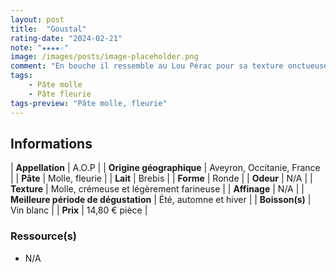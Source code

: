 ```yaml
---
layout: post
title:  "Goustal"
rating-date: "2024-02-21"
note: "★★★★☆"
image: /images/posts/image-placeholder.png
comment: "En bouche il ressemble au Lou Pérac pour sa texture onctueuse mais plus ferme que le Petit fiancé des Pyrénées, moins coulant. Il est  cependant plus parfumé que Lou Pérac ! Belle découverte."
tags:
    - Pâte molle
    - Pâte fleurie
tags-preview: "Pâte molle, fleurie"
---
```


## Informations

| **Appellation** | A.O.P |
| **Origine géographique** | Aveyron, Occitanie, France |
| **Pâte** | Molle, fleurie |
| **Lait** | Brebis |
| **Forme** | Ronde |
| **Odeur** | N/A |
| **Texture** | Molle, crémeuse et légèrement farineuse |
| **Affinage** | N/A |
| **Meilleure période de dégustation** | Été, automne et hiver |
| **Boisson(s)** | Vin blanc |
| **Prix** | 14,80 € pièce |

### Ressource(s)
* N/A